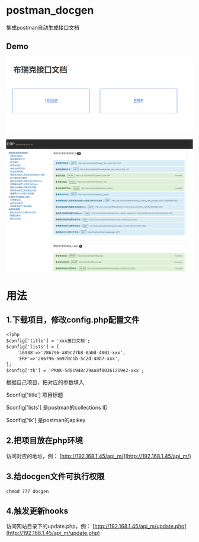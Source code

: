 # postman_docgen

集成postman自动生成接口文档

## Demo

![demo1.png](demo1.png)

![demo2.png](demo2.png)


# 用法

## 1.下载项目，修改config.php配置文件

    <?php
    $config['title'] = 'xxx接口文档';
    $config['lists'] = [
        '16988'=>'286796-a89c27b8-8a0d-4801-xxx',
        'ERP'=>'286796-56970c1b-5c2d-40b7-xxx',    
    ];
    $config['tk'] = 'PMAK-5d81948c29aa8f00361219e2-xxx';

根据自己项目，把对应的参数填入

$config['title'] 项目标题

$config['lists'] 是postman的collections ID

$config['tk'] 是postman的apikey

## 2.把项目放在php环境

访问对应的地址，例： [http://192.168.1.45/api_m/](http://192.168.1.45/api_m/)


## 3.给docgen文件可执行权限

    chmod 777 docgen

## 4.触发更新hooks


访问网站目录下的update.php，例： [http://192.168.1.45/api_m/update.php](http://192.168.1.45/api_m/update.php)